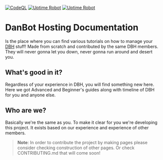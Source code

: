 [![CodeQL](https://github.com/DBH-Docs/Documentation/actions/workflows/codeql-analysis.yml/badge.svg)](https://github.com/DBH-Docs/Documentation/actions/workflows/codeql-analysis.yml)
[![Uptime Robot](https://img.shields.io/uptimerobot/ratio/7/m791196662-886d8c1e6daa59cabb81d614?label=Uptime+-+help.dbh.wtf)](//help.dbh.wtf)
[![Uptime Robot](https://img.shields.io/uptimerobot/ratio/7/m791279658-b31be8867dea0966f999bfa1?label=Uptime+-+dbh-docs.only-fans.club)](//dbh-docs.only-fans.club)

# DanBot Hosting Documentation

Is the place where you can find various tutorials on how to manage your [DBH](https://github.com/DanBot-Hosting) stuff! Made from scratch and contributed by the same DBH members. They will never gonna let you down, never gonna run around and desert you.

## What's good in it?
Regardless of your experience in DBH, you will find something new here. Here we got Advanced and Beginner's guides along with timeline of DBH for you and anyone else.

## Who are we?
Basically we're the same as you. To make it clear for you we're developing this project. It exists based on our experience and experience of other members.

> **Note**: In order to contribute the project by making pages please consider checking construction of other pages. Or check CONTRIBUTING.md that will come soon!
